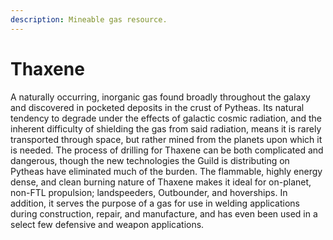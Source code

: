 ```yaml
---
description: Mineable gas resource.
---
```


# Thaxene

A naturally occurring, inorganic gas found broadly throughout the galaxy and discovered in pocketed deposits in the crust of Pytheas. Its natural tendency to degrade under the effects of galactic cosmic radiation, and the inherent difficulty of shielding the gas from said radiation, means it is rarely transported through space, but rather mined from the planets upon which it is needed. The process of drilling for Thaxene can be both complicated and dangerous, though the new technologies the Guild is distributing on Pytheas have eliminated much of the burden. The flammable, highly energy dense, and clean burning nature of Thaxene makes it ideal for on-planet, non-FTL propulsion; landspeeders, Outbounder, and hoverships. In addition, it serves the purpose of a gas for use in welding applications during construction, repair, and manufacture, and has even been used in a select few defensive and weapon applications.
